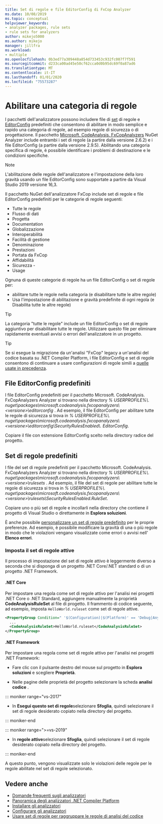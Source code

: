 ```yaml
---
title: Set di regole e file EditorConfig di FxCop Analyzer
ms.date: 10/08/2019
ms.topic: conceptual
helpviewer_keywords:
- analyzer packages, rule sets
- rule sets for analyzers
author: mikejo5000
ms.author: mikejo
manager: jillfra
ms.workload:
- multiple
ms.openlocfilehash: 0b3ed77a309448a854d733453c932fc007f7f591
ms.sourcegitcommit: d233ca00ad45e50cf62cca0d0b95dc69f0a87ad6
ms.translationtype: MT
ms.contentlocale: it-IT
ms.lasthandoff: 01/01/2020
ms.locfileid: "75573287"
---
```

# <a name="enable-a-category-of-rules"></a>Abilitare una categoria di regole

I pacchetti dell'analizzatore possono includere file di [set](using-rule-sets-to-group-code-analysis-rules.md) di regole e [EditorConfig](use-roslyn-analyzers.md#rule-severity) predefiniti che consentono di abilitare in modo semplice e rapido una categoria di regole, ad esempio regole di sicurezza o di progettazione. Il pacchetto [Microsoft. CodeAnalysis. FxCopAnalyzers](https://www.nuget.org/packages/Microsoft.CodeAnalysis.FxCopAnalyzers/) NuGet Analyzer include entrambi i set di regole (a partire dalla versione 2.6.2) e i file EditorConfig (a partire dalla versione 2.9.5). Abilitando una categoria specifica di regole, è possibile identificare i problemi di destinazione e le condizioni specifiche.

> [!NOTE]
> L'abilitazione delle regole dell'analizzatore e l'impostazione della loro gravità usando un file EditorConfig sono supportate a partire da Visual Studio 2019 versione 16,3.

Il pacchetto NuGet dell'analizzatore FxCop include set di regole e file EditorConfig predefiniti per le categorie di regole seguenti:

- Tutte le regole
- Flusso di dati
- Progetta
- Documentation
- Globalizzazione
- Interoperabilità
- Facilità di gestione
- Denominazione
- Prestazioni
- Portata da FxCop
- Affidabilità
- Sicurezza -
- Usage

Ognuna di queste categorie di regole ha un file EditorConfig o set di regole per:

- abilitare tutte le regole nella categoria (e disabilitare tutte le altre regole)
- Usa l'impostazione di abilitazione e gravità predefinite di ogni regola (e Disabilita tutte le altre regole)

> [!TIP]
> La categoria "tutte le regole" include un file EditorConfig o set di regole aggiuntivo per disabilitare tutte le regole. Utilizzare questo file per eliminare rapidamente eventuali avvisi o errori dell'analizzatore in un progetto.

> [!TIP]
> Se si esegue la migrazione da un'analisi "FxCop" legacy a un'analisi del codice basata su .NET Compiler Platform, i file EditorConfig e set di regole consentono di continuare a usare configurazioni di regole simili a [quelle usate in precedenza](rule-set-reference.md).

## <a name="predefined-editorconfig-files"></a>File EditorConfig predefiniti

I file EditorConfig predefiniti per il pacchetto Microsoft. CodeAnalysis. FxCopAnalyzers Analyzer si trovano nella directory *% USERPROFILE%\\. nuget\packages\microsoft.codeanalysis.fxcopanalyzers\\\<versione\>\editorconfig* . Ad esempio, il file EditorConfig per abilitare tutte le regole di sicurezza si trova in *% USERPROFILE%\\. nuget\packages\microsoft.codeanalysis.fxcopanalyzers\\\<versione\>\editorconfig\SecurityRulesEnabled\\. EditorConfig*.

Copiare il file con estensione EditorConfig scelto nella directory radice del progetto.

## <a name="predefined-rule-sets"></a>Set di regole predefiniti

I file del set di regole predefiniti per il pacchetto Microsoft. CodeAnalysis. FxCopAnalyzers Analyzer si trovano nella directory *% USERPROFILE%\\. nuget\packages\microsoft.codeanalysis.fxcopanalyzers\\\<versione\>\rulesets* . Ad esempio, il file del set di regole per abilitare tutte le regole di sicurezza si trova in *% USERPROFILE%\\. nuget\packages\microsoft.codeanalysis.fxcopanalyzers\\\<versione\>\rulesets\SecurityRulesEnabled.RuleSet*.

Copiare uno o più set di regole e incollarli nella directory che contiene il progetto di Visual Studio o direttamente in **Esplora soluzioni**.

È anche possibile [personalizzare un set di regole predefinito](how-to-create-a-custom-rule-set.md) per le proprie preferenze. Ad esempio, è possibile modificare la gravità di una o più regole in modo che le violazioni vengano visualizzate come errori o avvisi nell' **Elenco errori**.

### <a name="set-the-active-rule-set"></a>Imposta il set di regole attive

Il processo di impostazione del set di regole attivo è leggermente diverso a seconda che si disponga di un progetto .NET Core/.NET standard o di un progetto .NET Framework.

#### <a name="net-core"></a>.NET Core

Per impostare una regola come set di regole attivo per l'analisi nei progetti .NET Core o .NET Standard, aggiungere manualmente la proprietà **CodeAnalysisRuleSet** al file di progetto. Il frammento di codice seguente, ad esempio, imposta `HelloWorld.ruleset` come set di regole attive.

```xml
<PropertyGroup Condition=" '$(Configuration)|$(Platform)' == 'Debug|AnyCPU' ">
  ...
  <CodeAnalysisRuleSet>HelloWorld.ruleset</CodeAnalysisRuleSet>
</PropertyGroup>
```

#### <a name="net-framework"></a>.NET Framework

Per impostare una regola come set di regole attivo per l'analisi nei progetti .NET Framework:

- Fare clic con il pulsante destro del mouse sul progetto in **Esplora soluzioni** e scegliere **Proprietà**.

- Nelle pagine delle proprietà del progetto selezionare la scheda **analisi codice** .

::: moniker range="vs-2017"

- In **Esegui questo set di regole**selezionare **Sfoglia**, quindi selezionare il set di regole desiderato copiato nella directory del progetto.

::: moniker-end

::: moniker range=">=vs-2019"

- In **regole attive**selezionare **Sfoglia**, quindi selezionare il set di regole desiderato copiato nella directory del progetto.

::: moniker-end

   A questo punto, vengono visualizzate solo le violazioni delle regole per le regole abilitate nel set di regole selezionato.

## <a name="see-also"></a>Vedere anche

- [Domande frequenti sugli analizzatori](analyzers-faq.md)
- [Panoramica degli analizzatori .NET Compiler Platform](roslyn-analyzers-overview.md)
- [Installare gli analizzatori](install-roslyn-analyzers.md)
- [Configurare gli analizzatori](use-roslyn-analyzers.md)
- [Usare set di regole per raggruppare le regole di analisi del codice](using-rule-sets-to-group-code-analysis-rules.md)

